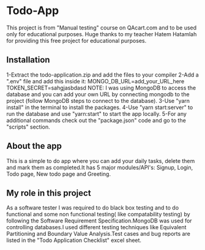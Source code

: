 
# Todo-App
This project is from "Manual testing" course on QAcart.com and to be used only for educational purposes. Huge thanks to my teacher Hatem Hatamlah for providing this free project for educational purposes.

## Installation
1-Extract the todo-application.zip and add the files to your compiler
2-Add a ".env" file and add this inside it:
MONGO_DB_URL=add_your_URL_here
TOKEN_SECRET=sahgjasbdasd
NOTE: I was using MongoDB to access the database and you can add your own URL by connecting mongodb to the project (follow MongoDB steps to connect to the database).
3-Use "yarn install" in the terminal to install the packages.
4-Use "yarn start:server" to run the database and use "yarn:start" to start the app locally.
5-For any additional commands check out the "package.json" code and go to the "scripts" section.

## About the app
This is a simple to do app where you can add your daily tasks, delete them and mark them as completed.It has 5 major modules/API's: Signup, Login, Todo page, New todo page and Greeting.
## My role in this project
As a software tester I was required to do black box testing and to do functional and some non functional testing( like compatability testing) by following the Software Requirement Specification.MongoDB was used for controlling databases.I used different testing techniques like Equivalent Partitioning and Boundary Value Analysis.Test cases and bug reports are listed in the "Todo Application Checklist" excel sheet.


